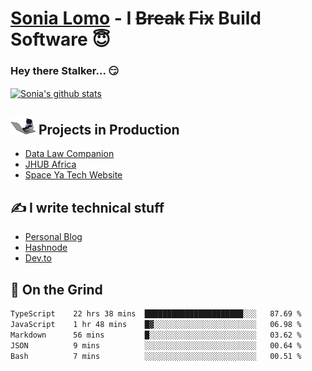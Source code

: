 # [Sonia Lomo](https://sonylomo.github.io/) - I ~~Break~~ ~~Fix~~ Build Software 😇
### Hey there Stalker... 😏 

<a href="https://github.com/sonylomo/github-readme-stats">
  <img align="center" src="https://media.giphy.com/media/lU05nFSW6Y2A/giphy.gif" alt="Sonia's github stats" />
</a>

## <img src="assets/devcat.gif" width="40"> Projects in Production
- [Data Law Companion](https://datalawcompanion.org/)
- [JHUB Africa](https://jhubafrica.com/)
- [Space Ya Tech Website](https://www.spaceyatech.com/)

## ✍️ I write technical stuff
- [Personal Blog](https://sonylomo-github-io.vercel.app/blog)
- [Hashnode](https://sonylomo.hashnode.dev/)
- [Dev.to](https://dev.to/sonylomo)

## 🤡 On the Grind
<!--START_SECTION:waka-->

```txt
TypeScript    22 hrs 38 mins  ██████████████████████░░░   87.69 %
JavaScript    1 hr 48 mins    █▓░░░░░░░░░░░░░░░░░░░░░░░   06.98 %
Markdown      56 mins         █░░░░░░░░░░░░░░░░░░░░░░░░   03.62 %
JSON          9 mins          ░░░░░░░░░░░░░░░░░░░░░░░░░   00.64 %
Bash          7 mins          ░░░░░░░░░░░░░░░░░░░░░░░░░   00.51 %
```

<!--END_SECTION:waka-->

